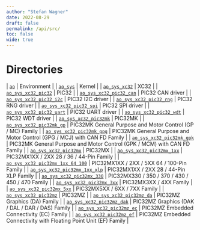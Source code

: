 ```yaml
---
author: "Stefan Wagner"
date: 2022-08-29
draft: false
permalink: /api/src/
toc: false
wide: true
---
```


# Directories

| [`ao`](ao/index.md) | Environment |
| [`ao_sys`](ao_sys/index.md) | Kernel |
| [`ao_sys_xc32`](ao_sys_xc32/index.md) | XC32 |
| [`ao_sys_xc32_pic32`](ao_sys_xc32_pic32/index.md) | PIC32 |
| [`ao_sys_xc32_pic32_can`](ao_sys_xc32_pic32_can/index.md) | PIC32 CAN driver |
| [`ao_sys_xc32_pic32_i2c`](ao_sys_xc32_pic32_i2c/index.md) | PIC32 I2C driver |
| [`ao_sys_xc32_pic32_rng`](ao_sys_xc32_pic32_rng/index.md) | PIC32 RNG driver |
| [`ao_sys_xc32_pic32_spi`](ao_sys_xc32_pic32_spi/index.md) | PIC32 SPI driver |
| [`ao_sys_xc32_pic32_uart`](ao_sys_xc32_pic32_uart/index.md) | PIC32 UART driver |
| [`ao_sys_xc32_pic32_wdt`](ao_sys_xc32_pic32_wdt/index.md) | PIC32 WDT driver |
| [`ao_sys_xc32_pic32mk`](ao_sys_xc32_pic32mk/index.md) | PIC32MK |
| [`ao_sys_xc32_pic32mk_gp`](ao_sys_xc32_pic32mk_gp/index.md) | PIC32MK General Purpose and Motor Control (GP / MC) Family |
| [`ao_sys_xc32_pic32mk_gpg`](ao_sys_xc32_pic32mk_gpg/index.md) | PIC32MK General Purpose and Motor Control (GPG / MCJ) with CAN FD Family |
| [`ao_sys_xc32_pic32mk_gpk`](ao_sys_xc32_pic32mk_gpk/index.md) | PIC32MK General Purpose and Motor Control (GPK / MCM) with CAN FD Family |
| [`ao_sys_xc32_pic32mx`](ao_sys_xc32_pic32mx/index.md) | PIC32MX |
| [`ao_sys_xc32_pic32mx_1xx`](ao_sys_xc32_pic32mx_1xx/index.md) | PIC32MX1XX / 2XX 28 / 36 / 44-Pin Family |
| [`ao_sys_xc32_pic32mx_1xx_64_100`](ao_sys_xc32_pic32mx_1xx_64_100/index.md) | PIC32MX1XX / 2XX / 5XX 64 / 100-Pin Family |
| [`ao_sys_xc32_pic32mx_1xx_xlp`](ao_sys_xc32_pic32mx_1xx_xlp/index.md) | PIC32MX1XX / 2XX 28 / 44-Pin XLP Family |
| [`ao_sys_xc32_pic32mx_330`](ao_sys_xc32_pic32mx_330/index.md) | PIC32MX330 / 350 / 370 / 430 / 450 / 470 Family |
| [`ao_sys_xc32_pic32mx_3xx`](ao_sys_xc32_pic32mx_3xx/index.md) | PIC32MX3XX / 4XX Family |
| [`ao_sys_xc32_pic32mx_5xx`](ao_sys_xc32_pic32mx_5xx/index.md) | PIC32MX5XX / 6XX / 7XX Family |
| [`ao_sys_xc32_pic32mz`](ao_sys_xc32_pic32mz/index.md) | PIC32MZ |
| [`ao_sys_xc32_pic32mz_da`](ao_sys_xc32_pic32mz_da/index.md) | PIC32MZ Graphics (DA) Family |
| [`ao_sys_xc32_pic32mz_dak`](ao_sys_xc32_pic32mz_dak/index.md) | PIC32MZ Graphics (DAK / DAL / DAR / DAS) Family |
| [`ao_sys_xc32_pic32mz_ec`](ao_sys_xc32_pic32mz_ec/index.md) | PIC32MZ Embedded Connectivity (EC) Family |
| [`ao_sys_xc32_pic32mz_ef`](ao_sys_xc32_pic32mz_ef/index.md) | PIC32MZ Embedded Connectivity with Floating Point Unit (EF) Family |
